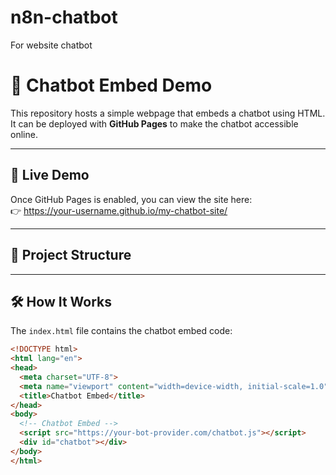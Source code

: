 # n8n-chatbot
For website chatbot

# 💬 Chatbot Embed Demo

This repository hosts a simple webpage that embeds a chatbot using HTML.  
It can be deployed with **GitHub Pages** to make the chatbot accessible online.

---

## 🚀 Live Demo
Once GitHub Pages is enabled, you can view the site here:  
👉 https://your-username.github.io/my-chatbot-site/

---

## 📂 Project Structure


---

## 🛠️ How It Works
The `index.html` file contains the chatbot embed code:

```html
<!DOCTYPE html>
<html lang="en">
<head>
  <meta charset="UTF-8">
  <meta name="viewport" content="width=device-width, initial-scale=1.0">
  <title>Chatbot Embed</title>
</head>
<body>
  <!-- Chatbot Embed -->
  <script src="https://your-bot-provider.com/chatbot.js"></script>
  <div id="chatbot"></div>
</body>
</html>
